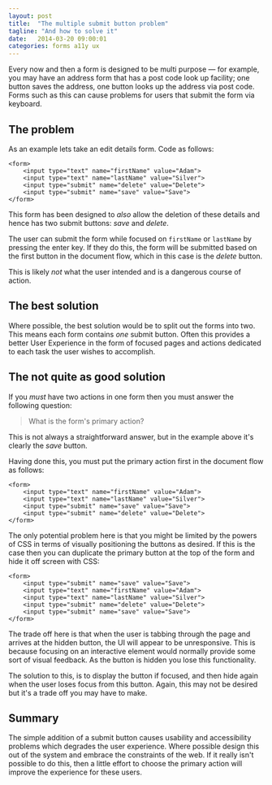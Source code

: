 ```yaml
---
layout: post
title:  "The multiple submit button problem"
tagline: "And how to solve it"
date:   2014-03-20 09:00:01
categories: forms a11y ux
---
```


Every now and then a form is designed to be multi purpose &mdash; for example, you may have an address form that has a post code look up facility; one button saves the address, one button looks up the address via post code. Forms such as this can cause problems for users that submit the form via keyboard.

## The problem

As an example lets take an edit details form. Code as follows:

	<form>
		<input type="text" name="firstName" value="Adam">
		<input type="text" name="lastName" value="Silver">
		<input type="submit" name="delete" value="Delete">
		<input type="submit" name="save" value="Save">
	</form>

This form has been designed to *also* allow the deletion of these details and hence has two submit buttons: *save* and *delete*.

The user can submit the form while focused on `firstName` or `lastName` by pressing the enter key. If they do this, the form will be submitted based on the first button in the document flow, which in this case is the *delete* button.

This is likely *not* what the user intended and is a dangerous course of action.

## The best solution

Where possible, the best solution would be to split out the forms into two. This means each form contains *one* submit button. Often this provides a better User Experience in the form of focused pages and actions dedicated to each task the user wishes to accomplish.

## The not quite as good solution

If you *must* have two actions in one form then you must answer the following question:

> What is the form's primary action?

This is not always a straightforward answer, but in the example above it's clearly the *save* button.

Having done this, you must put the primary action first in the document flow as follows:

	<form>
		<input type="text" name="firstName" value="Adam">
		<input type="text" name="lastName" value="Silver">
		<input type="submit" name="save" value="Save">
		<input type="submit" name="delete" value="Delete">
	</form>

The only potential problem here is that you might be limited by the powers of CSS in terms of visually positioning the buttons as desired. If this is the case then you can duplicate the primary button at the top of the form and hide it off screen with CSS:

	<form>
		<input type="submit" name="save" value="Save">
		<input type="text" name="firstName" value="Adam">
		<input type="text" name="lastName" value="Silver">
		<input type="submit" name="delete" value="Delete">
		<input type="submit" name="save" value="Save">
	</form>

The trade off here is that when the user is tabbing through the page and arrives at the hidden button, the UI will appear to be unresponsive. This is because focusing on an interactive element would normally provide some sort of visual feedback. As the button is hidden you lose this functionality.

The solution to this, is to display the button if focused, and then hide again when the user loses focus from this button. Again, this may not be desired but it's a trade off you may have to make.

## Summary

The simple addition of a submit button causes usability and accessibility problems which degrades the user experience. Where possible design this out of the system and embrace the constraints of the web. If it really isn't possible to do this, then a little effort to choose the primary action will improve the experience for these users.